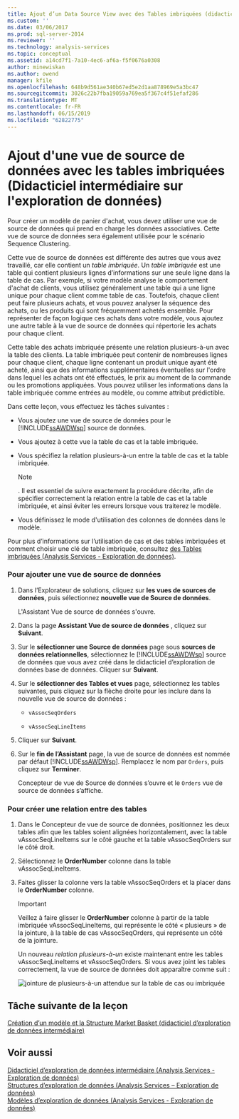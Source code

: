 ```yaml
---
title: Ajout d’un Data Source View avec des Tables imbriquées (didacticiel d’exploration de données intermédiaire) | Microsoft Docs
ms.custom: ''
ms.date: 03/06/2017
ms.prod: sql-server-2014
ms.reviewer: ''
ms.technology: analysis-services
ms.topic: conceptual
ms.assetid: a14cd7f1-7a10-4ec6-af6a-f5f0676a0308
author: minewiskan
ms.author: owend
manager: kfile
ms.openlocfilehash: 648b9d561ae340b67ed5e2d1aa878969e5a3bc47
ms.sourcegitcommit: 3026c22b7fba19059a769ea5f367c4f51efaf286
ms.translationtype: MT
ms.contentlocale: fr-FR
ms.lasthandoff: 06/15/2019
ms.locfileid: "62822775"
---
```

# <a name="adding-a-data-source-view-with-nested-tables-intermediate-data-mining-tutorial"></a>Ajout d'une vue de source de données avec les tables imbriquées (Didacticiel intermédiaire sur l'exploration de données)
  Pour créer un modèle de panier d'achat, vous devez utiliser une vue de source de données qui prend en charge les données associatives. Cette vue de source de données sera également utilisée pour le scénario Sequence Clustering.  
  
 Cette vue de source de données est différente des autres que vous avez travaillé, car elle contient un *table imbriquée*. Un *table imbriquée* est une table qui contient plusieurs lignes d’informations sur une seule ligne dans la table de cas. Par exemple, si votre modèle analyse le comportement d'achat de clients, vous utilisez généralement une table qui a une ligne unique pour chaque client comme table de cas. Toutefois, chaque client peut faire plusieurs achats, et vous pouvez analyser la séquence des achats, ou les produits qui sont fréquemment achetés ensemble. Pour représenter de façon logique ces achats dans votre modèle, vous ajoutez une autre table à la vue de source de données qui répertorie les achats pour chaque client.  
  
 Cette table des achats imbriquée présente une relation plusieurs-à-un avec la table des clients. La table imbriquée peut contenir de nombreuses lignes pour chaque client, chaque ligne contenant un produit unique ayant été acheté, ainsi que des informations supplémentaires éventuelles sur l'ordre dans lequel les achats ont été effectués, le prix au moment de la commande ou les promotions appliquées. Vous pouvez utiliser les informations dans la table imbriquée comme entrées au modèle, ou comme attribut prédictible.  
  
 Dans cette leçon, vous effectuez les tâches suivantes :  
  
-   Vous ajoutez une vue de source de données pour le [!INCLUDE[ssAWDWsp](../includes/ssawdwsp-md.md)] source de données.  
  
-   Vous ajoutez à cette vue la table de cas et la table imbriquée.  
  
-   Vous spécifiez la relation plusieurs-à-un entre la table de cas et la table imbriquée.  
  
    > [!NOTE]  
    >  . Il est essentiel de suivre exactement la procédure décrite, afin de spécifier correctement la relation entre la table de cas et la table imbriquée, et ainsi éviter les erreurs lorsque vous traiterez le modèle.  
  
-   Vous définissez le mode d'utilisation des colonnes de données dans le modèle.  
  
 Pour plus d’informations sur l’utilisation de cas et des tables imbriquées et comment choisir une clé de table imbriquée, consultez [des Tables imbriquées &#40;Analysis Services - Exploration de données&#41;](../../2014/analysis-services/data-mining/nested-tables-analysis-services-data-mining.md).  
  
### <a name="to-add-a-data-source-view"></a>Pour ajouter une vue de source de données  
  
1.  Dans l’Explorateur de solutions, cliquez sur **les vues de sources de données**, puis sélectionnez **nouvelle vue de Source de données**.  
  
     L'Assistant Vue de source de données s'ouvre.  
  
2.  Dans la page **Assistant Vue de source de données** , cliquez sur **Suivant**.  
  
3.  Sur le **sélectionner une Source de données** page sous **sources de données relationnelles**, sélectionnez le [!INCLUDE[ssAWDWsp](../includes/ssawdwsp-md.md)] source de données que vous avez créé dans le didacticiel d’exploration de données base de données. Cliquer sur **Suivant**.  
  
4.  Sur le **sélectionner des Tables et vues** page, sélectionnez les tables suivantes, puis cliquez sur la flèche droite pour les inclure dans la nouvelle vue de source de données :  
  
    -   `vAssocSeqOrders`  
  
    -   `vAssocSeqLineItems`  
  
5.  Cliquer sur **Suivant**.  
  
6.  Sur le **fin de l’Assistant** page, la vue de source de données est nommée par défaut [!INCLUDE[ssAWDWsp](../includes/ssawdwsp-md.md)]. Remplacez le nom par `Orders`, puis cliquez sur **Terminer**.  
  
     Concepteur de vue de Source de données s’ouvre et le `Orders` vue de source de données s’affiche.  
  
### <a name="to-create-a-relationship-between-tables"></a>Pour créer une relation entre des tables  
  
1.  Dans le Concepteur de vue de source de données, positionnez les deux tables afin que les tables soient alignées horizontalement, avec la table vAssocSeqLineItems sur le côté gauche et la table vAssocSeqOrders sur le côté droit.  
  
2.  Sélectionnez le **OrderNumber** colonne dans la table vAssocSeqLineItems.  
  
3.  Faites glisser la colonne vers la table vAssocSeqOrders et la placer dans le **OrderNumber** colonne.  
  
    > [!IMPORTANT]  
    >  Veillez à faire glisser le **OrderNumber** colonne à partir de la table imbriquée vAssocSeqLineItems, qui représente le côté « plusieurs » de la jointure, à la table de cas vAssocSeqOrders, qui représente un côté de la jointure.  
  
     Un nouveau *relation plusieurs-à-un* existe maintenant entre les tables vAssocSeqLineItems et vAssocSeqOrders. Si vous avez joint les tables correctement, la vue de source de données doit apparaître comme suit :  
  
     ![jointure de plusieurs-à-un attendue sur la table de cas ou imbriquée](../../2014/tutorials/media/dsv-nestedjoin-illustration.gif "attendu jointure plusieurs-à-un sur la table de cas ou imbriquée")  
  
## <a name="next-task-in-lesson"></a>Tâche suivante de la leçon  
 [Création d’un modèle et la Structure Market Basket &#40;didacticiel d’exploration de données intermédiaire&#41;](../../2014/tutorials/creating-a-market-basket-structure-and-model-intermediate-data-mining-tutorial.md)  
  
## <a name="see-also"></a>Voir aussi  
 [Didacticiel d’exploration de données intermédiaire &#40;Analysis Services - Exploration de données&#41;](../../2014/tutorials/intermediate-data-mining-tutorial-analysis-services-data-mining.md)   
 [Structures d’exploration de données &#40;Analysis Services – Exploration de données&#41;](../../2014/analysis-services/data-mining/mining-structures-analysis-services-data-mining.md)   
 [Modèles d’exploration de données &#40;Analysis Services - Exploration de données&#41;](../../2014/analysis-services/data-mining/mining-models-analysis-services-data-mining.md)  
  
  
